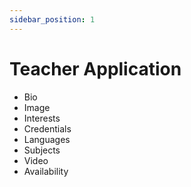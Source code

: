 ```yaml
---
sidebar_position: 1
---
```


# Teacher Application

- Bio
- Image
- Interests
- Credentials
- Languages
- Subjects
- Video
- Availability

